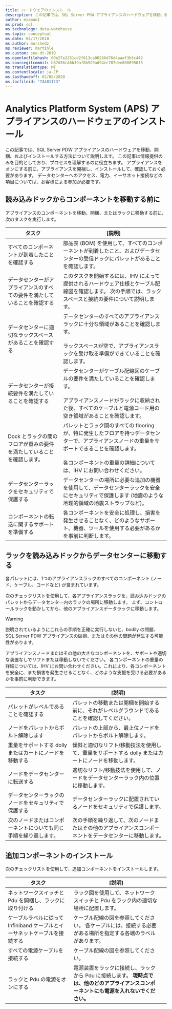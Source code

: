 ```yaml
---
title: ハードウェアのインストール
description: この記事では、SQL Server PDW アプライアンスのハードウェアを移動、開梱、およびインストールする方法について説明します。 この記事は情報提供のみを目的としており、プロセスを理解するのに役立ちます。 アプライアンスをオンにする前に、アプライアンスを開梱し、インストールして、確認しておく必要があります。 データセンターへのアクセス、電力、イーサネット接続などの項目については、お客様による参加が必要です。
author: mzaman1
ms.prod: sql
ms.technology: data-warehouse
ms.topic: conceptual
ms.date: 04/17/2018
ms.author: murshedz
ms.reviewer: martinle
ms.custom: seo-dt-2019
ms.openlocfilehash: 60e27e2251cd2f613ca00266d76d4aaaf3b5c442
ms.sourcegitcommit: b87d36c46b39af8b929ad94ec707dee8800950f5
ms.translationtype: MT
ms.contentlocale: ja-JP
ms.lasthandoff: 02/08/2020
ms.locfileid: "74401123"
---
```

# <a name="hardware-installation-for-analytics-platform-system-aps-appliance"></a>Analytics Platform System (APS) アプライアンスのハードウェアのインストール
この記事では、SQL Server PDW アプライアンスのハードウェアを移動、開梱、およびインストールする方法について説明します。 この記事は情報提供のみを目的としており、プロセスを理解するのに役立ちます。 アプライアンスをオンにする前に、アプライアンスを開梱し、インストールして、確認しておく必要があります。 データセンターへのアクセス、電力、イーサネット接続などの項目については、お客様による参加が必要です。  
  
## <a name="BeforeMoving"></a>読み込みドックからコンポーネントを移動する前に  
アプライアンスのコンポーネントを移動、開梱、またはラックに移動する前に、次のタスクを実行します。  
  
|タスク|[説明]|  
|--------|---------------|  
|すべてのコンポーネントが到着したことを確認する|部品表 (BOM) を使用して、すべてのコンポーネントが到着したこと、およびデータセンターの受信ドックにパレットがあることを確認します。|  
|データセンターがアプライアンスのすべての要件を満たしていることを確認する|このタスクを開始するには、IHV によって提供されるハードウェア仕様とケーブル配線図を確認します。 次の手順では、ラックスペースと接続の要件について説明します。|  
|データセンターに適切なラックスペースがあることを確認する|データセンターのすべてのアプライアンスラックに十分な領域があることを確認します。<br /><br />ラックスペースが空で、アプライアンスラックを受け取る準備ができていることを確認します。|  
|データセンターが接続要件を満たしていることを確認する|データセンターがケーブル配線図のケーブルの要件を満たしていることを確認します。<br /><br />アプライアンスノードがラックに収納された後、すべてのケーブルと電源コード用の空き領域があることを確認します。|  
|Dock とラックの間のフロアが重みの要件を満たしていることを確認します。|パレットとラック間のすべての flooring が、特に発生したフロアを持つデータセンターで、アプライアンスノードの重量をサポートできることを確認します。<br /><br />各コンポーネントの重量の詳細については、IHV にお問い合わせください。|  
|データセンターラックをセキュリティで保護する|データセンターの場所に必要な追加の機器を使用して、データセンターラックを安全にセキュリティで保護します (地震のような地理的領域の地震ストラップなど)。|  
|コンポーネントの転送に関するサポートを準備する|各コンポーネントを安全に処理し、損害を発生させることなく、どのようなサポート、機器、ツールを使用する必要があるかを事前に判断します。|  
  
## <a name="Moving"></a>ラックを読み込みドックからデータセンターに移動する  
各パレットには、1つのアプライアンスラックのすべてのコンポーネント (ノード、ケーブル、コードなど) が含まれています。  
  
次のチェックリストを使用して、各アプライアンスラックを、読み込みドックのパレットからデータセンター内のラックの場所に移動します。 まず、コントロールラックを動かしてから、他のアプライアンスデータラックに移動します。  
  
> [!WARNING]  
> 説明されているようにこれらの手順を正確に実行しないと、bodily の問題、SQL Server PDW アプライアンスの破損、またはその他の問題が発生する可能性があります。  
>   
> アプライアンスノードまたはその他の大きなコンポーネントを、サポートや適切な装置なしでリフトまたは移動しないでください。 各コンポーネントの重量の詳細については、IHV にお問い合わせください。これにより、各コンポーネントを安全に、また損害を発生させることなく、どのような支援を受ける必要があるかを事前に判断できます。  
  
|タスク|[説明]|  
|--------|---------------|  
|パレットがレベルであることを確認する|パレットの移動または開梱を開始する前に、それがレベルグラウンドであることを確認してください。|  
|ノードをパレットからボルト解除します|パレットの上部から、最上位ノードをパレットからボルト解除します。|  
|重量をサポートする dolly またはカートにノードを移動する|傾斜と適切なリフト/移動技法を使用して、重量をサポートする dolly またはカートにノードを移動します。|  
|ノードをデータセンターに転送する|適切なリフト/移動技法を使用して、ノードをデータセンターラック内の位置に移動します。|  
|データセンターラックのノードをセキュリティで保護する|データセンターラックに配置されているノードをセキュリティで保護します。|  
|次のノードまたはコンポーネントについても同じ手順を繰り返します。|次の手順を繰り返して、次のノードまたはその他のアプライアンスコンポーネントをデータセンターに移動します。|  
  
## <a name="AfterMoving"></a>追加コンポーネントのインストール  
次のチェックリストを使用して、追加コンポーネントをインストールします。  
  
|タスク|[説明]||  
|--------|---------------|-|  
|ネットワークスイッチと Pdu を開梱し、ラックに取り付ける|ラック図を使用して、ネットワークスイッチと Pdu をラック内の適切な場所に配置します。||  
|ケーブルラベルに従って Infiniband ケーブルとイーサネットケーブルを接続する|ケーブル配線の図を参照してください。 各ケーブルには、接続する必要がある場所を指定する各端のラベルがあります。||  
|すべての電源ケーブルを接続する|ケーブル配線の図を参照してください。||  
|ラックと Pdu の電源をオンにする|電源装置をラックに接続し、ラックから Pdu に接続します。 **現時点では、他のどのアプライアンスコンポーネントにも電源を入れないでください。**||  
  
<!-- MISSING LINKS ## See Also  
[Common Metadata Query Examples &#40;SQL Server PDW&#41;](../sqlpdw/common-metadata-query-examples-sql-server-pdw.md)  -->  
  
